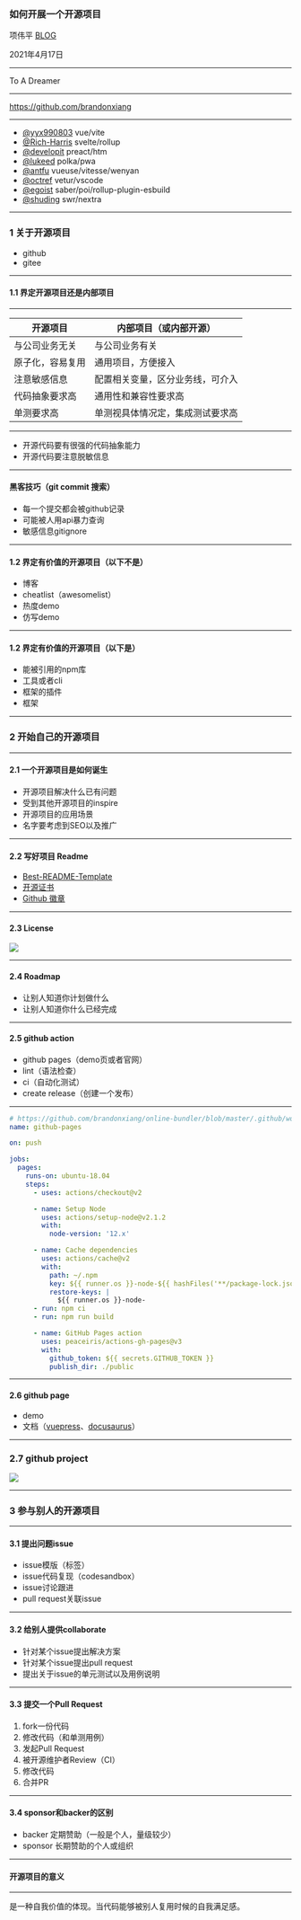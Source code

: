 ### 如何开展一个开源项目
项伟平 [BLOG](https://brandonxiang.vercel.app/)

2021年4月17日

----

To A Dreamer

----

https://github.com/brandonxiang

----

- [@yyx990803](https://github.com/yyx990803) vue/vite
- [@Rich-Harris](https://github.com/Rich-Harris) svelte/rollup
- [@developit](https://github.com/developit) preact/htm
- [@lukeed](https://github.com/lukeed) polka/pwa
- [@antfu](https://github.com/antfu) vueuse/vitesse/wenyan
- [@octref](https://github.com/octref) vetur/vscode
- [@egoist](https://github.com/egoist) saber/poi/rollup-plugin-esbuild
- [@shuding](https://github.com/shuding) swr/nextra


----

### 1 关于开源项目
- github
- gitee


----
#### 1.1 界定开源项目还是内部项目

----

<font size="6">

| 开源项目       | 内部项目（或内部开源）  |
| ------------- | -------------     |
| 与公司业务无关 | 与公司业务有关 |
| 原子化，容易复用 | 通用项目，方便接入 |
| 注意敏感信息 | 配置相关变量，区分业务线，可介入 |
| 代码抽象要求高 | 通用性和兼容性要求高 |
| 单测要求高 | 单测视具体情况定，集成测试要求高 |

</font>

----

- 开源代码要有很强的代码抽象能力
- 开源代码要注意脱敏信息

----

#### 黑客技巧（git commit 搜索）

- 每一个提交都会被github记录
- 可能被人用api暴力查询
- 敏感信息gitignore

----

#### 1.2 界定有价值的开源项目（以下不是）
- 博客
- cheatlist（awesomelist）
- 热度demo
- 仿写demo

----

#### 1.2 界定有价值的开源项目（以下是）

- 能被引用的npm库
- 工具或者cli
- 框架的插件
- 框架

----

### 2 开始自己的开源项目

----

#### 2.1 一个开源项目是如何诞生
- 开源项目解决什么已有问题
- 受到其他开源项目的inspire
- 开源项目的应用场景
- 名字要考虑到SEO以及推广

----

#### 2.2 写好项目 Readme

- [Best-README-Template](https://github.com/othneildrew/Best-README-Template)
- [开源证书](https://choosealicense.com/licenses/mit/#suggest-this-license)
- [Github 徽章](https://shields.io/)

----

#### 2.3 License

![](https://keynote.vercel.app/img/license.png)

----

#### 2.4 Roadmap

- 让别人知道你计划做什么
- 让别人知道你什么已经完成

----

#### 2.5 github action

- github pages（demo页或者官网）
- lint（语法检查）
- ci（自动化测试）
- create release（创建一个发布）

----

```yml
# https://github.com/brandonxiang/online-bundler/blob/master/.github/workflows/main.yml
name: github-pages

on: push

jobs:
  pages:
    runs-on: ubuntu-18.04
    steps:
      - uses: actions/checkout@v2

      - name: Setup Node
        uses: actions/setup-node@v2.1.2
        with:
          node-version: '12.x'

      - name: Cache dependencies
        uses: actions/cache@v2
        with:
          path: ~/.npm
          key: ${{ runner.os }}-node-${{ hashFiles('**/package-lock.json') }}
          restore-keys: |
            ${{ runner.os }}-node-
      - run: npm ci
      - run: npm run build

      - name: GitHub Pages action
        uses: peaceiris/actions-gh-pages@v3
        with:
          github_token: ${{ secrets.GITHUB_TOKEN }}
          publish_dir: ./public
```

----

#### 2.6 github page

- demo
- 文档（[vuepress](vuepress)、[docusaurus](https://docusaurus.io/)）

----

### 2.7 github project

![](https://keynote.vercel.app/img/github-project.png)

----

### 3 参与别人的开源项目

----
#### 3.1 提出问题issue

- issue模版（标签）
- issue代码复现（codesandbox）
- issue讨论跟进
- pull request关联issue

----

#### 3.2 给别人提供collaborate

- 针对某个issue提出解决方案
- 针对某个issue提出pull request
- 提出关于issue的单元测试以及用例说明

----

#### 3.3 提交一个Pull Request

1. fork一份代码
2. 修改代码（和单测用例）
3. 发起Pull Request
4. 被开源维护者Review（CI）
5. 修改代码
6. 合并PR

----

#### 3.4 sponsor和backer的区别

- backer 定期赞助（一般是个人，量级较少）
- sponsor 长期赞助的个人或组织

----

#### 开源项目的意义

----

是一种自我价值的体现。当代码能够被别人复用时候的自我满足感。
